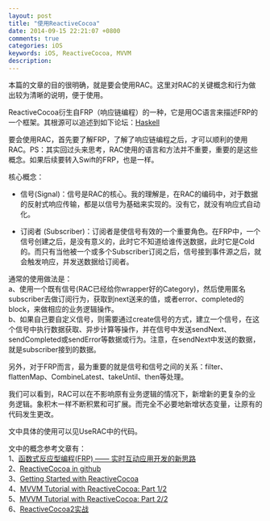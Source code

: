 ```yaml
---
layout: post
title: "使用ReactiveCocoa"
date: 2014-09-15 22:21:07 +0800
comments: true
categories: iOS
keywords: iOS, ReactiveCocoa, MVVM
description: 
---
```

本篇的文章的目的很明确，就是要会使用RAC。这里对RAC的关键概念和行为做出较为清晰的说明，便于使用。

ReactiveCocoa衍生自FRP（响应链编程）的一种，它是用OC语言来描述FRP的一个框架。其根源可以追述到如下论坛：<a href= http://www.haskell.org/haskellwiki/Haskell>Haskell</a>  

要会使用RAC，首先要了解FRP，了解了响应链编程之后，才可以顺利的使用RAC。PS：其实回过头来思考，RAC使用的语言和方法并不重要，重要的是这些概念。如果后续要转入Swift的FRP，也是一样。  

核心概念：  
 
  * 信号(Signal)：信号是RAC的核心。我的理解是，在RAC的编码中，对于数据的反射式响应传输，都是以信号为基础来实现的。没有它，就没有响应式自动化。

  * 订阅者 (Subscriber)：订阅者是使信号有效的一个重要角色。在FRP中，一个信号创建之后，是没有意义的，此时它不知道给谁传送数据，此时它是Cold的。而只有当他被一个或多个Subscriber订阅之后，信号接到事件源之后，就会触发响应，并发送数据给订阅者。
  
通常的使用做法是：  
a、使用一个既有信号(RAC已经给你wrapper好的Category)，然后使用匿名subscriber去做订阅行为，获取到next送来的值，或者error、completed的block，来做相应的业务逻辑操作。  
b、如果自己要自定义信号，则需要通过create信号的方式，建立一个信号，在这个信号中执行数据获取、异步计算等操作，并在信号中发送sendNext、sendCompleted或sendError等数据或行为。注意，在sendNext中发送的数据，就是subscriber接到的数据。  

另外，对于FRP而言，最为重要的就是信号和信号之间的关系：filter、flattenMap、CombineLatest、takeUntil、then等处理。  

我们可以看到，RAC可以在不影响原有业务逻辑的情况下，新增新的更复杂的业务逻辑。象积木一样不断积累和可扩展。而完全不必要地新增状态变量，让原有的代码发生更改。

文中具体的使用可以见UseRAC中的代码。

文中的概念参考文章有：  
1、<a href = http://www.infoq.com/cn/articles/functional-reactive-programming>函数式反应型编程(FRP) —— 实时互动应用开发的新思路</a>  
2、<a href = https://github.com/ReactiveCocoa/ReactiveCocoa>ReactiveCocoa in github</a>  
3、<a href = http://www.teehanlax.com/blog/getting-started-with-reactivecocoa/>Getting Started with ReactiveCocoa</a>  
4、<a href = http://www.raywenderlich.com/74106/mvvm-tutorial-with-reactivecocoa-part-1>MVVM Tutorial with ReactiveCocoa: Part 1/2</a>  
5、<a href = http://www.raywenderlich.com/74131/mvvm-tutorial-with-reactivecocoa-part-2>MVVM Tutorial with ReactiveCocoa: Part 2/2 </a>  
6、<a href = http://limboy.me/tech/2014/06/06/deep-into-reactivecocoa2.html>ReactiveCocoa2实战</a>

